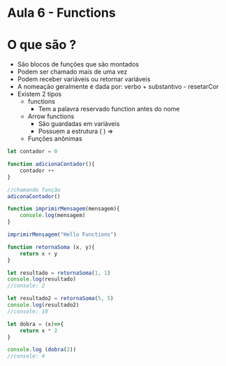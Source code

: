 # Aula 6 - Functions

# O que são ?

- São blocos de funções que são montados
- Podem ser chamado mais de uma vez
- Podem receber variáveis ou retornar variáveis
- A nomeação geralmente é dada por: verbo + substantivo - resetarCor
- Existem 2 tipos
    - functions
        - Tem a palavra reservado function antes do nome
    - Arrow functions
        - São guardadas em variáveis
        - Possuem a estrutura ( ) =>
    - Funções anônimas

```jsx
let contador = 0

function adicionaContador(){
	contador ++
}

//chamando função
adiconaContador()

function imprimirMensagem(mensagem){
	console.log(mensagem)
}

imprimirMensagem("Hello Functions")

function retornaSoma (x, y){
	return x + y
}

let resultado = retornaSoma(1, 1)
console.log(resultado)
//console: 2

let resultado2 = retornaSoma(5, 5)
console.log(resultado2)
//console: 10

let dobra = (x)=>{
	return x * 2
}

console.log (dobra(2))
//console: 4
```
